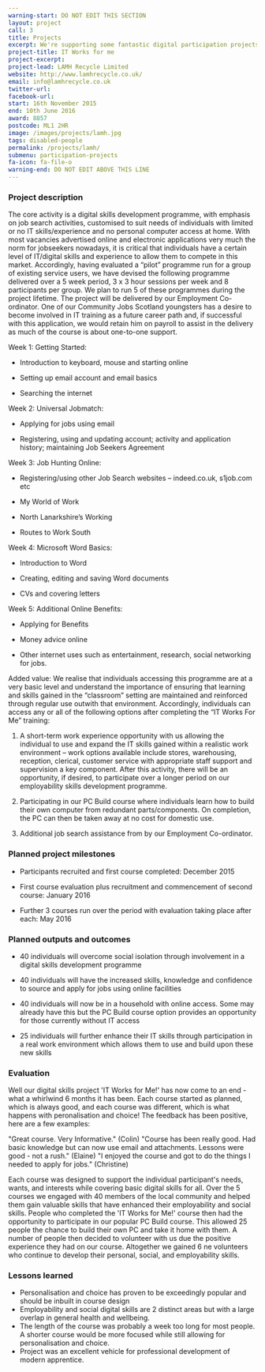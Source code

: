 ```yaml
---
warning-start: DO NOT EDIT THIS SECTION
layout: project
call: 3
title: Projects
excerpt: We're supporting some fantastic digital participation projects. Here are their stories.
project-title: IT Works for me
project-excerpt:
project-lead: LAMH Recycle Limited
website: http://www.lamhrecycle.co.uk/
email: info@lamhrecycle.co.uk
twitter-url:
facebook-url:
start: 16th November 2015
end: 10th June 2016
award: 8857
postcode: ML1 2HR
image: /images/projects/lamh.jpg
tags: disabled-people
permalink: /projects/lamh/
submenu: participation-projects
fa-icon: fa-file-o
warning-end: DO NOT EDIT ABOVE THIS LINE
---
```


### Project description

The core activity is a digital skills development programme, with emphasis on job search activities, customised to suit needs of individuals with limited or no IT skills/experience and no personal computer access at home. With most vacancies advertised online and electronic applications very much the norm for jobseekers nowadays, it is critical that individuals have a certain level of IT/digital skills and experience to allow them to compete in this market. Accordingly, having evaluated a “pilot” programme run for a group of existing service users, we have devised the following programme delivered over a 5 week period, 3 x 3 hour sessions per week and 8 participants per group. We plan to run 5 of these programmes during the project lifetime. The project will be delivered by our Employment Co-ordinator. One of our Community Jobs Scotland youngsters has a desire to become involved in IT training as a future career path and, if successful with this application, we would retain him on payroll to assist in the delivery as much of the course is about one-to-one support.

Week 1: Getting Started:

* Introduction to keyboard, mouse and starting online

* Setting up email account and email basics

* Searching the internet

Week 2: Universal Jobmatch:

* Applying for jobs using email

* Registering, using and updating account; activity and application history; maintaining Job Seekers Agreement

Week 3: Job Hunting Online:

* Registering/using other Job Search websites – indeed.co.uk, s1job.com etc

* My World of Work

* North Lanarkshire’s Working

* Routes to Work South

Week 4: Microsoft Word Basics:

* Introduction to Word

* Creating, editing and saving Word documents

* CVs and covering letters

Week 5: Additional Online Benefits:

* Applying for Benefits

* Money advice online

* Other internet uses such as entertainment, research, social networking for jobs.

Added value: We realise that individuals accessing this programme are at a very basic level and understand the importance of ensuring that learning and skills gained in the “classroom” setting are maintained and reinforced through regular use outwith that environment. Accordingly, individuals can access any or all of the following options after completing the “IT Works For Me” training:

1.	A short-term work experience opportunity with us allowing the individual to use and expand the IT skills gained within a realistic work environment – work options available include stores, warehousing, reception, clerical, customer service with appropriate staff support and supervision a key component. After this activity, there will be an opportunity, if desired, to participate over a longer period on our employability skills development programme.

2.	Participating in our PC Build course where individuals learn how to build their own computer from redundant parts/components. On completion, the PC can then be taken away at no cost for domestic use.

3.	Additional job search assistance from by our Employment Co-ordinator.

### Planned project milestones

* Participants recruited and first course completed: December 2015

* First course evaluation plus recruitment and commencement of second course: January 2016

* Further 3 courses run over the period with evaluation taking place after each: May 2016

### Planned outputs and outcomes

* 40 individuals will overcome social isolation through involvement in a digital skills development programme

* 40 individuals will have the increased skills, knowledge and confidence to source and apply for jobs using online facilities

* 40 individuals will now be in a household with online access. Some may already have this but the PC Build course option provides an opportunity for those currently without IT access

* 25 individuals will further enhance their IT skills through participation in a real work environment which allows them to use and build upon these new skills

### Evaluation
Well our digital skills project 'IT Works for Me!' has now come to an end - what a whirlwind 6 months it has been.  Each course started as planned, which is always good, and each course was different, which is what happens with peronalisation and choice!  The feedback has been positive, here are a few examples:

"Great course.  Very Informative." (Colin)
"Course has been really good.  Had basic knowledge but can now use email and attachments. Lessons were good - not a rush." (Elaine)
"I enjoyed the course and got to do the things I needed to apply for jobs." (Christine)

Each course was designed to support the individual participant's needs, wants, and interests while covering basic digital skills for all.  Over the 5 courses we engaged with 40 members of the local community and helped them gain valuable skills that have enhanced their employability and social skills.  People who completed the 'IT Works for Me!' course then had the opportunity to participate in our popular PC Build course.  This allowed 25 people the chance to build their own PC and take it home with them.  A number of people then decided to volunteer with us due the positive experience they had on our course. Altogether we gained 6 ne volunteers who continue to develop their personal, social, and employability skills.


### Lessons learned
* Personalisation and choice has proven to be exceedingly popular and should be inbuilt in course design
* Employability and social digital skills are 2 distinct areas but with a large overlap in general health and wellbeing.
* The length of the course was probably a week too long for most people.  A shorter course would be more focused while still allowing for personalisation and choice.
* Project was an excellent vehicle for professional development of modern apprentice.
